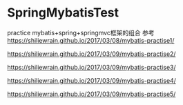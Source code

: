 # SpringMybatisTest
practice
mybatis+spring+springmvc框架的组合
参考 
https://shiliewrain.github.io/2017/03/08/mybatis-practise1/

https://shiliewrain.github.io/2017/03/09/mybatis-practise2/
    
https://shiliewrain.github.io/2017/03/09/mybatis-practise3/
    
https://shiliewrain.github.io/2017/03/09/mybatis-practise4/
    
https://shiliewrain.github.io/2017/03/09/mybatis-practise5/
